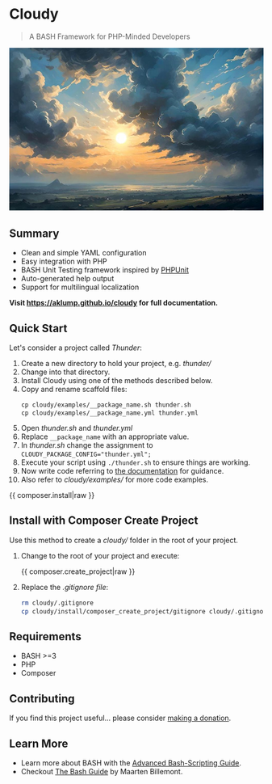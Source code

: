 <!--
id: readme
tags: about
-->

# Cloudy

> A BASH Framework for PHP-Minded Developers

![cloudy](../../images/screenshot.jpg)

## Summary

* Clean and simple YAML configuration
* Easy integration with PHP
* BASH Unit Testing framework inspired by [PHPUnit](https://phpunit.de)
* Auto-generated help output
* Support for multilingual localization

**Visit <https://aklump.github.io/cloudy> for full documentation.**

## Quick Start

Let's consider a project called _Thunder_:

1. Create a new directory to hold your project, e.g. _thunder/_
2. Change into that directory.
3. Install Cloudy using one of the methods described below.
4. Copy and rename scaffold files:
   ```shell
   cp cloudy/examples/__package_name.sh thunder.sh
   cp cloudy/examples/__package_name.yml thunder.yml
   ```
5. Open _thunder.sh_ and _thunder.yml_
7. Replace `__package_name` with an appropriate value.
6. In _thunder.sh_ change the assignment to `CLOUDY_PACKAGE_CONFIG="thunder.yml";`
8. Execute your script using `./thunder.sh` to ensure things are working.
9. Now write code referring to [the documentation](https://aklump.github.io/cloudy/README.html) for guidance.
1. Also refer to _cloudy/examples/_ for more code examples.

{{ composer.install|raw }}

## Install with Composer Create Project

Use this method to create a _cloudy/_ folder in the root of your project.

1. Change to the root of your project and execute:

   {{ composer.create_project|raw }}

2. Replace the _.gitignore file_:

    ```bash
    rm cloudy/.gitignore
    cp cloudy/install/composer_create_project/gitignore cloudy/.gitignore
    ```

## Requirements

* BASH >=3
* PHP
* Composer

## Contributing

If you find this project useful... please consider [making a donation](https://www.paypal.com/cgi-bin/webscr?cmd=_s-xclick&hosted_button_id=4E5KZHDQCEUV8&item_name=Gratitude%20for%20aklump%2Fcloudy).

## Learn More

* Learn more about BASH with the [Advanced Bash-Scripting Guide](https://www.tldp.org/LDP/abs/html/).
* Checkout [The Bash Guide](https://guide.bash.academy/) by Maarten Billemont.
